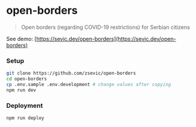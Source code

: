 # open-borders
> Open borders (regarding COVID-19 restrictions) for Serbian citizens

See demo: [https://sevic.dev/open-borders](https://sevic.dev/open-borders)

### Setup
```bash
git clone https://github.com/zsevic/open-borders
cd open-borders
cp .env.sample .env.development # change values after copying
npm run dev
```

### Deployment
```bash
npm run deploy
```
